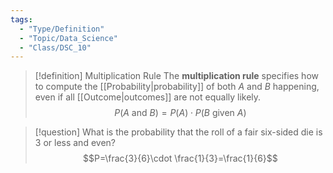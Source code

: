 ```yaml
---
tags:
  - "Type/Definition"
  - "Topic/Data_Science"
  - "Class/DSC_10"
---
```


> [!definition] Multiplication Rule
> The **multiplication rule** specifies how to compute the [[Probability|probability]] of both $A$ and $B$ happening, even if all [[Outcome|outcomes]] are not equally likely.
> $$P(A\text{ and }B)=P(A)\cdot P(B\text{ given }A)$$

> [!question] What is the probability that the roll of a fair six-sided die is 3 or less and even?
> $$P=\frac{3}{6}\cdot \frac{1}{3}=\frac{1}{6}$$